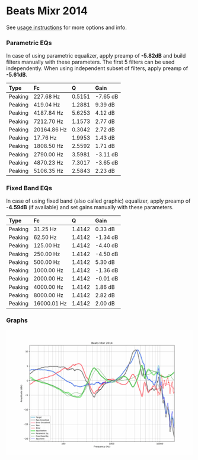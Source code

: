# Beats Mixr 2014
See [usage instructions](https://github.com/jaakkopasanen/AutoEq#usage) for more options and info.

### Parametric EQs
In case of using parametric equalizer, apply preamp of **-5.82dB** and build filters manually
with these parameters. The first 5 filters can be used independently.
When using independent subset of filters, apply preamp of **-5.61dB**.

| Type    | Fc          |      Q | Gain     |
|:--------|:------------|:-------|:---------|
| Peaking | 227.68 Hz   | 0.5151 | -7.65 dB |
| Peaking | 419.04 Hz   | 1.2881 | 9.39 dB  |
| Peaking | 4187.84 Hz  | 5.6253 | 4.12 dB  |
| Peaking | 7212.70 Hz  | 1.1573 | 2.77 dB  |
| Peaking | 20164.86 Hz | 0.3042 | 2.72 dB  |
| Peaking | 17.76 Hz    | 1.9953 | 1.43 dB  |
| Peaking | 1808.50 Hz  | 2.5592 | 1.71 dB  |
| Peaking | 2790.00 Hz  | 3.5981 | -3.11 dB |
| Peaking | 4870.23 Hz  | 7.3017 | -3.65 dB |
| Peaking | 5106.35 Hz  | 2.5843 | 2.23 dB  |

### Fixed Band EQs
In case of using fixed band (also called graphic) equalizer, apply preamp of **-4.59dB**
(if available) and set gains manually with these parameters.

| Type    | Fc          |      Q | Gain     |
|:--------|:------------|:-------|:---------|
| Peaking | 31.25 Hz    | 1.4142 | 0.33 dB  |
| Peaking | 62.50 Hz    | 1.4142 | -1.34 dB |
| Peaking | 125.00 Hz   | 1.4142 | -4.40 dB |
| Peaking | 250.00 Hz   | 1.4142 | -4.50 dB |
| Peaking | 500.00 Hz   | 1.4142 | 5.30 dB  |
| Peaking | 1000.00 Hz  | 1.4142 | -1.36 dB |
| Peaking | 2000.00 Hz  | 1.4142 | -0.01 dB |
| Peaking | 4000.00 Hz  | 1.4142 | 1.86 dB  |
| Peaking | 8000.00 Hz  | 1.4142 | 2.82 dB  |
| Peaking | 16000.01 Hz | 1.4142 | 2.00 dB  |

### Graphs
![](./Beats%20Mixr%202014.png)